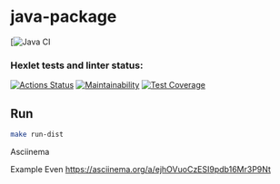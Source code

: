 # java-package
[![Java CI](https://github.com/JohnMotherWain/java-project-71/actions/workflows/Java%20CI/badge.svg)
### Hexlet tests and linter status:
[![Actions Status](https://github.com/JohnMotherWain/java-project-71/actions/workflows/hexlet-check.yml/badge.svg)](https://github.com/JohnMotherWain/java-project-71/actions)
[![Maintainability](https://api.codeclimate.com/v1/badges/bc953fb0ab378995dab3/maintainability)](https://codeclimate.com/github/JohnMotherWain/java-project-71/java-package/maintainability)
[![Test Coverage](https://api.codeclimate.com/v1/badges/bc953fb0ab378995dab3/test_coverage)](https://codeclimate.com/github/JohnMotherWain/java-project-71/java-package/test_coverage)

## Run
```sh
make run-dist
```

Asciinema

Example Even
https://asciinema.org/a/ejhOVuoCzESI9pdb16Mr3P9Nt

